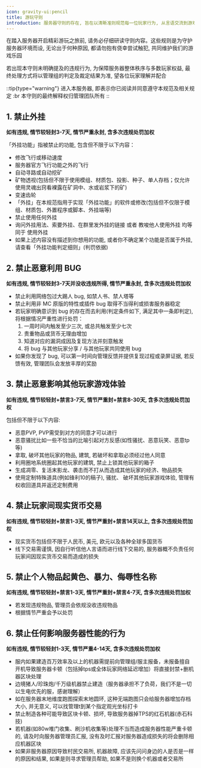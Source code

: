 ```yaml
---
icon: gravity-ui:pencil
title: 游玩守则
introduction: 服务器守则的存在, 旨在以清晰准则规范每一位玩家行为, 从言语交流到游戏互动, 全方位为服务器构建起文明有序、温馨舒适, 让大家能尽情享受纯粹游玩乐趣的优质环境, 让每一次登录、每一场探索, 都因良好氛围而更具意义.
---
```


在踏入服务器开启精彩游玩之旅前, 请务必仔细研读守则内容。这些规则是为守护服务器环境而设, 无论出于何种原因, 都请勿抱有侥幸尝试触犯, 共同维护我们的游戏乐园

若出现本守则未明确提及的违规行为, 为保障服务器整体秩序与多数玩家权益, 最终处理方式将以管理组的判定及裁定结果为准, 望各位玩家理解并配合

::tip{type="warning"}
进入本服务器, 即表示你已阅读并同意遵守本规范及相关规定 :br 本守则的最终解释权归管理团队所有
::

## 1. 禁止外挂

**如有违规, 情节较轻封3-7天, 情节严重永封, 含多次违规处罚加权**

「外挂功能」指被禁止的功能, 包含但不限于以下内容：

- 修改飞行或移动速度
- 服务器官方飞行功能之外的飞行
- 自动寻路或自动挖矿
- 矿物透视(包括但不限于使用模组、材质包、投影、种子、单人存档；仅允许使用灵魂出窍看裸露在矿洞中、水或岩浆下的矿)
- 变速齿轮
- 「外挂」在本规范指用于实现「外挂功能」的软件或修改(包括但不仅限于模组、材质包、外置程序或脚本、外挂端等)
- 禁止使用任何外挂
- 询问外挂用法、索要外挂、在群里发外挂的链接 或者 教唆他人使用外挂 均等同于 使用外挂
- 如果上述内容没有描述到你想用的功能, 或者你不确定某个功能是否属于外挂, 请查看「外挂功能判定细则」(判罚依据)

## 2. 禁止恶意利用 BUG

**如有违规, 情节较轻封3-7天并没收违规所得, 情节严重永封, 含多次违规处罚加权**

- 禁止利用网络包过大踢人 bug, 如禁人书、禁人塔等
- 禁止利用非 MC 原版的特性或插件 bug 取得不当得利或损害服务器稳定
- 若玩家明确意识到 bug 的存在而去利用(判定条件如下, 满足其中一条即判定), 将根据情况严重性进行处罚：
    1. 一周时间内触发至少三次, 或总共触发至少七次
    2. 贵重物品或货币无理由增加
    3. 知道对应的漏洞成因及复现方法并刻意触发
    4. 将 bug 与其他玩家分享 / 与其他玩家共同使用 bug
- 如果你发现了 bug, 可以第一时间向管理反馈并提供复现过程或录屏证据, 若反馈有效, 管理团队会发放丰厚的奖励

## 3. 禁止恶意影响其他玩家游戏体验

**如有违规, 情节较轻封+禁言3-7天, 情节严重封+禁言8-30天, 含多次违规处罚加权**

包括但不限于以下内容:

- 恶意PVP, PVP需受到对方的同意才可以进行
- 恶意骚扰比如一些不恰当的比喻引起对方反感(如性骚扰、恶意玩笑、恶意tp等)
- 拿取, 破坏其他玩家的物品, 建筑, 若破坏和拿取必须经过他人同意
- 利用圈地系统圈起其他玩家的建筑, 禁止上锁其他玩家的箱子
- 生成凋零、复活末影龙、袭击而不打从而造成其他玩家的经济、物品损失
- 使用定制特殊道具(例如锋利10的稿子), 骚扰、 破坏其他玩家游戏体验, 管理有权收回道具并返还定制费用

## 4. 禁止玩家间现实货币交易

**如有违规, 情节较轻封+禁言1-3天, 情节严重封+禁言14天以上, 含多次违规处罚加权**

- 现实货币包括但不限于人民币, 美元, 欧元以及各种全球多国货币
- 线下交易需谨慎, 因自行听信他人言语而进行线下交易的, 服务器概不负责任何玩家间因现实货币交易而造成的损失

## 5. 禁止个人物品起黄色、暴力、侮辱性名称

**如有违规, 情节较轻封+禁言1-3天, 情节严重封+禁言4-7天, 含多次违规处罚加权**

- 若发现违规物品, 管理员会依规没收违规物品
- 根据情节严重会予以处罚

## 6. 禁止任何影响服务器性能的行为

**如有违规, 情节较轻封1-3天, 情节严重4-14天, 含多次违规处罚加权**

- 服内如果建造百万效率及以上的机器需提前向管理组/服主报备，未报备擅自开机导致服务器卡顿（包括掉tps或全体玩家网络延迟增加）将直接封禁+删机器区块处理
- 边境猪人/珍珠炮/千万级机器禁止建造（服务器承担不了负荷，我们不是一切以生电优先的服，感谢理解）
- 如在服务器末地维度跑图探索末地圆环, 这种无端跑图只会给服务器增加存档大小, 并无意义, 可以找管理t到某个指定观光坐标打卡
- 禁止制造各种可能导致区块卡顿、损坏, 导致服务器掉TPS的红石机器(赤石科技)
- 若机器(如80w堆门收集、刷沙机收集等)处理不当而造成服务器性能严重卡顿的, 请及时向服务器管理员汇报, 没有及时汇报对服务器造成损失的将会删除相应机器区块
- 如果非服务器原因导致村民交易所, 机器故障, 应该先问问身边的人是否是一样的原因和结果, 如果是则寻求管理员帮助, 如果不是则换个机器或者交易所

